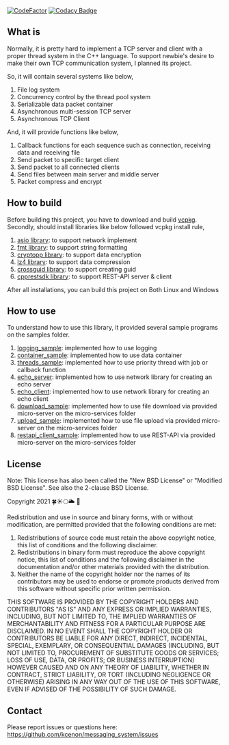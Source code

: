 [![CodeFactor](https://www.codefactor.io/repository/github/kcenon/messaging_system/badge)](https://www.codefactor.io/repository/github/kcenon/messaging_system)
[![Codacy Badge](https://app.codacy.com/project/badge/Grade/cacfad55304e44c3af21d3a6b5bcb4dd)](https://www.codacy.com/gh/kcenon/messaging_system/dashboard?utm_source=github.com&utm_medium=referral&utm_content=kcenon/messaging_system&utm_campaign=Badge_Grade)

## What is

Normally, it is pretty hard to implement a TCP server and client with a proper thread system in the C++ language. To support newbie's desire to make their own TCP communication system, I planned its project.

So, it will contain several systems like below,

1.  File log system
2.  Concurrency control by the thread pool system
3.  Serializable data packet container
4.  Asynchronous multi-session TCP server
5.  Asynchronous TCP Client

And, it will provide functions like below,

1.  Callback functions for each sequence such as connection, receiving data and receiving file
2.  Send packet to specific target client
3.  Send packet to all connected clients
4.  Send files between main server and middle server
5.  Packet compress and encrypt

## How to build

Before building this project, you have to download and build [vcpkg](https://github.com/Microsoft/vcpkg).
Secondly, should install libraries like below followed vcpkg install rule,

1.  [asio library](https://github.com/chriskohlhoff/asio/): to support network implement
2.  [fmt library](https://github.com/fmtlib/fmt): to support string formatting
3.  [cryptopp library](https://www.cryptopp.com/): to support data encryption
4.  [lz4 library](https://github.com/lz4/lz4): to support data compression
5.  [crossguid library](https://github.com/graeme-hill/crossguid): to support creating guid
6.  [cpprestsdk library](https://github.com/microsoft/cpprestsdk): to support REST-API server & client

After all installations, you can build this project on Both Linux and Windows

## How to use

To understand how to use this library, it provided several sample programs on the samples folder.

1.  [logging_sample](https://github.com/kcenon/samples/tree/main/logging_sample): implemented how to use logging
2.  [container_sample](https://github.com/kcenon/samples/tree/main/container_sample): implemented how to use data container
3.  [threads_sample](https://github.com/kcenon/samples/tree/main/threads_sample): implemented how to use priority thread with job or callback function
4.  [echo_server](https://github.com/kcenon/samples/tree/main/echo_server): implemented how to use network library for creating an echo server
5.  [echo_client](https://github.com/kcenon/samples/tree/main/echo_client): implemented how to use network library for creating an echo client
6.  [download_sample](https://github.com/kcenon/file_manager/tree/main/download_sample): implemented how to use file download via provided micro-server on the micro-services folder
7.  [upload_sample](https://github.com/kcenon/file_manager/tree/main/upload_sample): implemented how to use file upload via provided micro-server on the micro-services folder
8.  [restapi_client_sample](https://github.com/kcenon/file_manager/tree/main/restapi_client_sample): implemented how to use REST-API via provided micro-server on the micro-services folder

## License

Note: This license has also been called the "New BSD License" or "Modified BSD License". See also the 2-clause BSD License.

Copyright 2021 🍀☀🌕🌥 🌊

Redistribution and use in source and binary forms, with or without modification, are permitted provided that the following conditions are met:

1.  Redistributions of source code must retain the above copyright notice, this list of conditions and the following disclaimer.
2.  Redistributions in binary form must reproduce the above copyright notice, this list of conditions and the following disclaimer in the documentation and/or other materials provided with the distribution.
3.  Neither the name of the copyright holder nor the names of its contributors may be used to endorse or promote products derived from this software without specific prior written permission.

THIS SOFTWARE IS PROVIDED BY THE COPYRIGHT HOLDERS AND CONTRIBUTORS "AS IS" AND ANY EXPRESS OR IMPLIED WARRANTIES, INCLUDING, BUT NOT LIMITED TO, THE IMPLIED WARRANTIES OF MERCHANTABILITY AND FITNESS FOR A PARTICULAR PURPOSE ARE DISCLAIMED. IN NO EVENT SHALL THE COPYRIGHT HOLDER OR CONTRIBUTORS BE LIABLE FOR ANY DIRECT, INDIRECT, INCIDENTAL, SPECIAL, EXEMPLARY, OR CONSEQUENTIAL DAMAGES (INCLUDING, BUT NOT LIMITED TO, PROCUREMENT OF SUBSTITUTE GOODS OR SERVICES; LOSS OF USE, DATA, OR PROFITS; OR BUSINESS INTERRUPTION) HOWEVER CAUSED AND ON ANY THEORY OF LIABILITY, WHETHER IN CONTRACT, STRICT LIABILITY, OR TORT (INCLUDING NEGLIGENCE OR OTHERWISE) ARISING IN ANY WAY OUT OF THE USE OF THIS SOFTWARE, EVEN IF ADVISED OF THE POSSIBILITY OF SUCH DAMAGE.

## Contact

Please report issues or questions here: <https://github.com/kcenon/messaging_system/issues>
